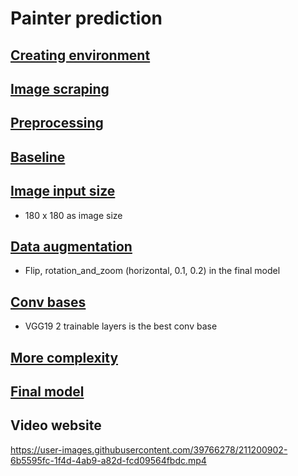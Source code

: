 # Painter prediction

## [Creating environment](creating_environment.md)
## [Image scraping](image_scraping.md)
## [Preprocessing](preprocessing.md)

## [Baseline](baseline.md)
## [Image input size](input_size.md)
- 180 x 180 as image size
## [Data augmentation](data_augmentation.md)
- Flip, rotation_and_zoom (horizontal, 0.1, 0.2) in the final model
## [Conv bases](conv_bases.md)
- VGG19 2 trainable layers is the best conv base

## [More complexity](complexity.md)

## [Final model](final_model.md)

## Video website

https://user-images.githubusercontent.com/39766278/211200902-6b5595fc-1f4d-4ab9-a82d-fcd09564fbdc.mp4

